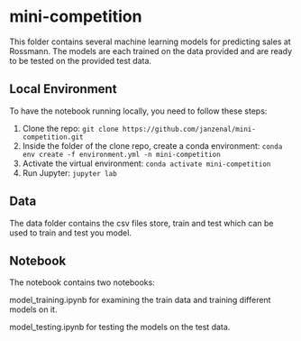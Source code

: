 # mini-competition

This folder contains several machine learning models for predicting sales at Rossmann. The models are each trained on the data provided and are ready to be tested on the provided test data.

## Local Environment

To have the notebook running locally, you need to follow these steps:

1) Clone the repo: `git clone https://github.com/janzenal/mini-competition.git`
2) Inside the folder of the clone repo, create a conda environment: `conda env create -f environment.yml -n mini-competition`
3) Activate the virtual environment: `conda activate mini-competition`
4) Run Jupyter: `jupyter lab`

## Data

The data folder contains the csv files store, train and test which can be used to train and test you model.

## Notebook
 
The notebook contains two notebooks:

model_training.ipynb for examining the train data and training different models on it.

model_testing.ipynb for testing the models on the test data.
